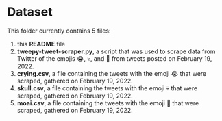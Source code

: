 # Dataset

This folder currently contains 5 files:

 1. this **README** file
 2. **tweepy-tweet-scraper.py**, a script that was used to scrape data from Twitter of the emojis 😭, 💀, and 🗿 from tweets posted on February 19, 2022.
 3. **crying.csv**, a file containing the tweets with the emoji 😭 that were scraped, gathered on February 19, 2022.
 4. **skull.csv**, a file containing the tweets with the emoji 💀 that were scraped, gathered on February 19, 2022.
 5. **moai.csv**, a file containing the tweets with the emoji 🗿 that were scraped, gathered on February 19, 2022.

